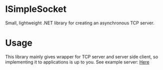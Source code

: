 # ISimpleSocket
Small, lightweight .NET library for creating an asynchronous TCP server.

# Usage
This library mainly gives wrapper for TCP server and server side client, so implementing it to applications is up to you.
See example server: [Here](https://github.com/JokkeeZ/ISimpleSocket/blob/master/ISimpleSocket.TestServer/Program.cs)
